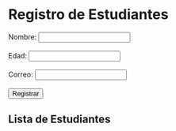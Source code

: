 <!DOCTYPE html>
<html lang="es">
<head>
  <meta charset="UTF-8" />
  <title>Registro de Estudiantes</title>
  <script src="https://www.gstatic.com/firebasejs/9.22.2/firebase-app-compat.js"></script>
  <script src="https://www.gstatic.com/firebasejs/9.22.2/firebase-firestore-compat.js"></script>
</head>
<body>
  <h1>Registro de Estudiantes</h1>

  <form id="formulario">
    <label>Nombre: <input type="text" id="nombre" required /></label><br><br>
    <label>Edad: <input type="number" id="edad" required /></label><br><br>
    <label>Correo: <input type="email" id="correo" required /></label><br><br>
    <button type="submit">Registrar</button>
  </form>

  <h2>Lista de Estudiantes</h2>
  <ul id="lista"></ul>

  <script>
    // Import the functions you need from the SDKs you need
import { initializeApp } from "firebase/app";
import { getAnalytics } from "firebase/analytics";
// TODO: Add SDKs for Firebase products that you want to use
// https://firebase.google.com/docs/web/setup#available-libraries

// Your web app's Firebase configuration
// For Firebase JS SDK v7.20.0 and later, measurementId is optional
const firebaseConfig = {
  apiKey: "AIzaSyBKluxJeTIlO17uAYkrIr5JoTjLiovtDyM",
  authDomain: "registro-a9fd3.firebaseapp.com",
  projectId: "registro-a9fd3",
  storageBucket: "registro-a9fd3.firebasestorage.app",
  messagingSenderId: "399328760047",
  appId: "1:399328760047:web:7c5c567fbefead86becb1a",
  measurementId: "G-DLZ74RJWPX"
};

// Initialize Firebase
const app = initializeApp(firebaseConfig);
const analytics = getAnalytics(app);    };

    firebase.initializeApp(firebaseConfig);
    const db = firebase.firestore();

    const form = document.getElementById("formulario");
    const lista = document.getElementById("lista");

    form.addEventListener("submit", async (e) => {
      e.preventDefault();
      const nombre = document.getElementById("nombre").value;
      const edad = parseInt(document.getElementById("edad").value);
      const correo = document.getElementById("correo").value;

      try {
        await db.collection("estudiantes").add({ nombre, edad, correo });
        form.reset();
      } catch (error) {
        alert("Error al guardar: " + error.message);
      }
    });

    db.collection("estudiantes").orderBy("nombre").onSnapshot(snapshot => {
      lista.innerHTML = "";
      snapshot.forEach(doc => {
        const est = doc.data();
        const li = document.createElement("li");
        li.textContent = `${est.nombre} - ${est.edad} años - ${est.correo}`;
        lista.appendChild(li);
      });
    });
  </script>
</body>
</html>
